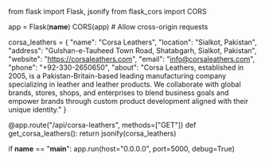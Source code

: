 from flask import Flask, jsonify
from flask_cors import CORS

app = Flask(__name__)
CORS(app)  # Allow cross-origin requests

corsa_leathers = {
    "name": "Corsa Leathers",
    "location": "Sialkot, Pakistan",
    "address": "Gulshan-e-Tauheed Town Road, Shatabgarh, Sialkot, Pakistan",
    "website": "https://corsaleathers.com",
    "email": "info@corsaleathers.com",
    "phone": "+92-330-2650650",
    "about": "Corsa Leathers, established in 2005, is a Pakistan-Britain-based leading manufacturing company specializing in leather and leather products. We collaborate with global brands, stores, shops, and enterprises to blend business goals and empower brands through custom product development aligned with their unique identity."
}

@app.route("/api/corsa-leathers", methods=["GET"])
def get_corsa_leathers():
    return jsonify(corsa_leathers)

if __name__ == "__main__":
    app.run(host="0.0.0.0", port=5000, debug=True)
    
